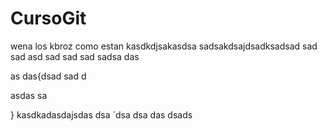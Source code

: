 # CursoGit

wena los kbroz como estan
kasdkdjsakasdsa
sadsakdsajdsadksadsad
sad
sad
asd
sad
sad
sad
sadsa
das

as
das{dsad
sad
d

asdas
sa

}
kasdkadasdajsdas
dsa
´dsa
dsa
das
dsads
